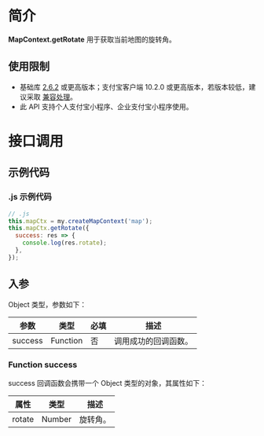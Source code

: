 # 简介

**MapContext.getRotate** 用于获取当前地图的旋转角。

## 使用限制

- 基础库 [2.6.2](https://opendocs.alipay.com/mini/01iq3i) 或更高版本；支付宝客户端 10.2.0 或更高版本，若版本较低，建议采取 [兼容处理](https://opendocs.alipay.com/mini/framework/compatibility)。
- 此 API 支持个人支付宝小程序、企业支付宝小程序使用。

# 接口调用

## 示例代码

### .js 示例代码

```javascript
// .js
this.mapCtx = my.createMapContext('map');
this.mapCtx.getRotate({
  success: res => {
    console.log(res.rotate);
  },
});
```

## 入参

Object 类型，参数如下：

| **参数** | **类型** | **必填** | **描述**             |
| -------- | -------- | -------- | -------------------- |
| success  | Function | 否       | 调用成功的回调函数。 |

### Function success

success 回调函数会携带一个 Object 类型的对象，其属性如下：

| **属性** | **类型** | **描述** |
| -------- | -------- | -------- |
| rotate   | Number   | 旋转角。 |


